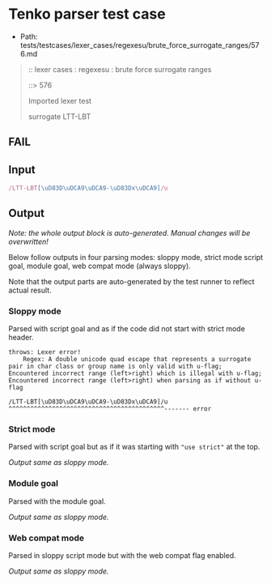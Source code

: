 # Tenko parser test case

- Path: tests/testcases/lexer_cases/regexesu/brute_force_surrogate_ranges/576.md

> :: lexer cases : regexesu : brute force surrogate ranges
>
> ::> 576
>
> Imported lexer test
>
> surrogate LTT-LBT

## FAIL

## Input

`````js
/LTT-LBT[\uD83D\uDCA9\uDCA9-\uD83Dx\uDCA9]/u
`````

## Output

_Note: the whole output block is auto-generated. Manual changes will be overwritten!_

Below follow outputs in four parsing modes: sloppy mode, strict mode script goal, module goal, web compat mode (always sloppy).

Note that the output parts are auto-generated by the test runner to reflect actual result.

### Sloppy mode

Parsed with script goal and as if the code did not start with strict mode header.

`````
throws: Lexer error!
    Regex: A double unicode quad escape that represents a surrogate pair in char class or group name is only valid with u-flag; Encountered incorrect range (left>right) which is illegal with u-flag; Encountered incorrect range (left>right) when parsing as if without u-flag

/LTT-LBT[\uD83D\uDCA9\uDCA9-\uD83Dx\uDCA9]/u
^^^^^^^^^^^^^^^^^^^^^^^^^^^^^^^^^^^^^^^^^^^------- error
`````

### Strict mode

Parsed with script goal but as if it was starting with `"use strict"` at the top.

_Output same as sloppy mode._

### Module goal

Parsed with the module goal.

_Output same as sloppy mode._

### Web compat mode

Parsed in sloppy script mode but with the web compat flag enabled.

_Output same as sloppy mode._
